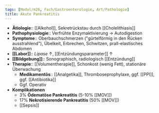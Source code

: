 ```yaml
---
tags: [Modul/m26, Fach/Gastroenterologie, Art/Pathologie]
title: Akute Pankreatitis
---
```

- **Ätiologie**:: [[Alkohol]], Sekretrückstau durch [[Cholelithiasis]]
- **Pathophysiologie**:: Verfrühte Enzymaktivierung → Autodigestion
- **Symptome**:: Oberbauchschmerzen ("gürtelförmig in den Rücken ausstrahlend"), Übelkeit, Erbrechen, Schwitzen, prall-elastisches Abdomen
- **[[Labor]]**:: *Lipase* ↑, [[Entzündungsparameter]] ↑
- **[[Bildgebung]]**:: Sonographisch, radiologisch [[Entzündung]]
- **Therapie**:: [[Volumentherapie]], Schonkost (wenig Fett), stationäre Überwachung
    - **Medikamentös**:: [[Analgetika]], Thromboseprophylaxe, ggf. [[PPI]], ggf. [[Antibiotika]]
    - Ggf. Operativ
- **Komplikationen**
    - 3% **Ödematöse Pankreatitis** (5-10% [[MOV]])
    - 17% **Nekrotisierende Pankreatitis** (50% [[MOV]])
    - [[Sepsis]]